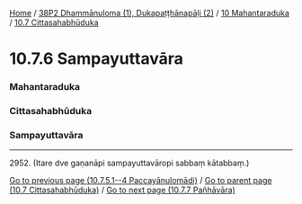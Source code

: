 
[Home](/) / [38P2 Dhammānuloma (1), Dukapaṭṭhānapāḷi (2)](../../../38P2.md) / [10 Mahantaraduka](../../10.md) / [10.7 Cittasahabhūduka](../10.7.md)

# 10.7.6 Sampayuttavāra

### Mahantaraduka

### Cittasahabhūduka

### Sampayuttavāra

---

2952\. (Itare dve gaṇanāpi sampayuttavāropi sabbaṃ kātabbaṃ.)



[Go to previous page (10.7.5.1--4 Paccayānulomādi)](10.7.5/10.7.5.1--4.md) / [Go to parent page (10.7 Cittasahabhūduka)](../10.7.md) / [Go to next page (10.7.7 Pañhāvāra)](10.7.7.md)


